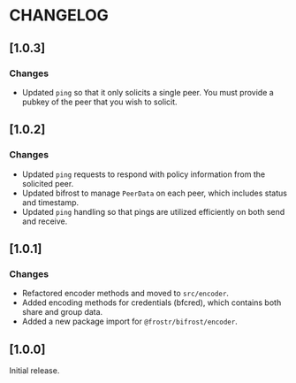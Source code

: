 # CHANGELOG

## [1.0.3]

### Changes

- Updated `ping` so that it only solicits a single peer. You must provide a pubkey of the peer that you wish to solicit.

## [1.0.2]

### Changes

- Updated `ping` requests to respond with policy information from the solicited peer.
- Updated bifrost to manage `PeerData` on each peer, which includes status and timestamp.
- Updated `ping` handling so that pings are utilized efficiently on both send and receive.

## [1.0.1]

### Changes

- Refactored encoder methods and moved to `src/encoder`.
- Added encoding methods for credentials (bfcred), which contains both share and group data.
- Added a new package import for `@frostr/bifrost/encoder`.

## [1.0.0]

Initial release.
